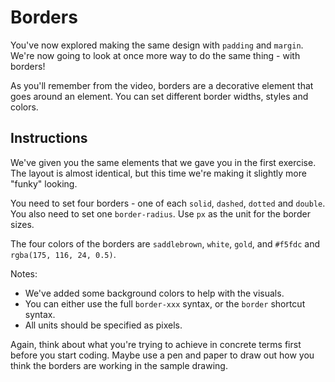 # Borders

You've now explored making the same design with `padding` and `margin`. We're now going to look at once more way to do the same thing - with borders!

As you'll remember from the video, borders are a decorative element that goes around an element. You can set different border widths, styles and colors.

## Instructions

We've given you the same elements that we gave you in the first exercise. The layout is almost identical, but this time we're making it slightly more "funky" looking.

You need to set four borders - one of each `solid`, `dashed`, `dotted` and `double`. You also need to set one `border-radius`.
Use `px` as the unit for the border sizes.

The four colors of the borders are `saddlebrown`, `white`, `gold`, and `#f5fdc` and `rgba(175, 116, 24, 0.5)`.

Notes:

- We've added some background colors to help with the visuals.
- You can either use the full `border-xxx` syntax, or the `border` shortcut syntax.
- All units should be specified as pixels.

Again, think about what you're trying to achieve in concrete terms first before you start coding. Maybe use a pen and paper to draw out how you think the borders are working in the sample drawing.
